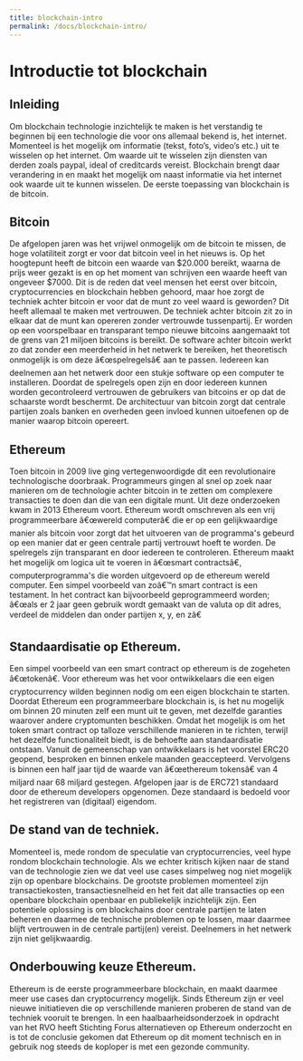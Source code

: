```yaml
---
title: blockchain-intro
permalink: /docs/blockchain-intro/
---
```


# Introductie tot blockchain

## Inleiding
Om blockchain technologie inzichtelijk te maken is het verstandig te beginnen bij een technologie die voor ons allemaal bekend is, het internet. Momenteel is het mogelijk om informatie (tekst, foto’s, video’s etc.) uit te wisselen op het internet. Om waarde uit te wisselen zijn diensten van derden zoals paypal, ideal of creditcards vereist. Blockchain brengt daar verandering in en maakt het mogelijk om naast informatie via het internet ook waarde uit te kunnen wisselen. De eerste toepassing van blockchain is de bitcoin.

## Bitcoin
De afgelopen jaren was het vrijwel onmogelijk om de bitcoin te missen, de hoge volatiliteit zorgt er voor dat bitcoin veel in het nieuws is. Op het hoogtepunt heeft de bitcoin een waarde van $20.000 bereikt, waarna de prijs weer gezakt is en op het moment van schrijven een waarde heeft van ongeveer $7000. Dit is de reden dat veel mensen het eerst over bitcoin, cryptocurrencies en blockchain hebben gehoord, maar hoe zorgt de techniek achter bitcoin er voor dat de munt zo veel waard is geworden? Dit heeft allemaal te maken met vertrouwen. De techniek achter bitcoin zit zo in elkaar dat de munt kan opereren zonder vertrouwde tussenpartij. Er worden op een voorspelbaar en transparant tempo nieuwe bitcoins aangemaakt tot de grens van 21 miljoen bitcoins is bereikt. De software achter bitcoin werkt zo dat zonder een meerderheid in het netwerk te bereiken, het theoretisch onmogelijk is om deze â€œspelregelsâ€ aan te passen. Iedereen kan deelnemen aan het netwerk door een stukje software op een computer te installeren. Doordat de spelregels open zijn en door iedereen kunnen worden gecontroleerd vertrouwen de gebruikers van bitcoins er op dat de schaarste wordt beschermt. De architectuur van bitcoin zorgt dat centrale partijen zoals banken en overheden geen invloed kunnen uitoefenen op de manier waarop bitcoin opereert.

## Ethereum
Toen bitcoin in 2009 live ging vertegenwoordigde dit een revolutionaire technologische doorbraak. Programmeurs gingen al snel op zoek naar manieren om de technologie achter bitcoin in te zetten om complexere transacties te doen dan die van een digitale munt. Uit deze onderzoeken kwam in 2013 Ethereum voort. Ethereum wordt omschreven als een vrij programmeerbare â€œwereld computerâ€ die er op een gelijkwaardige manier als bitcoin voor zorgt dat het uitvoeren van de programma's gebeurd op een manier dat er geen centrale partij vertrouwt hoeft te worden. De spelregels zijn transparant en door iedereen te controleren. Ethereum maakt het mogelijk om logica uit te voeren in â€œsmart contractsâ€, computerprogramma's die worden uitgevoerd op de ethereum wereld computer. Een simpel voorbeeld van zoâ€™n smart contract is een testament. In het contract kan bijvoorbeeld geprogrammeerd worden; â€œals er 2 jaar geen gebruik wordt gemaakt van de valuta op dit adres, verdeel de middelen dan onder partijen x, y, en zâ€ 

## Standaardisatie op Ethereum.
Een simpel voorbeeld van een smart contract op ethereum is de zogeheten â€œtokenâ€. Voor ethereum was het voor ontwikkelaars die een eigen cryptocurrency wilden beginnen nodig om een eigen blockchain te starten. Doordat Ethereum een programmeerbare blockchain is, is het nu mogelijk om binnen 20 minuten zelf een munt uit te geven, met dezelfde garanties waarover andere cryptomunten beschikken. Omdat het mogelijk is om het token smart contract op talloze verschillende manieren in te richten, terwijl het dezelfde functionaliteit biedt, is de behoefte aan standaardisatie ontstaan. Vanuit de gemeenschap van ontwikkelaars is het voorstel ERC20 geopend, besproken en binnen enkele maanden geaccepteerd. Vervolgens is binnen een half jaar tijd de waarde van â€œethereum tokensâ€ van 4 miljard naar 68 miljard gestegen. Afgelopen jaar is de ERC721 standaard door de ethereum developers opgenomen. Deze standaard is bedoeld voor het registreren van (digitaal) eigendom.

## De stand van de techniek.
Momenteel is, mede rondom de speculatie van cryptocurrencies, veel hype rondom blockchain technologie. Als we echter kritisch kijken naar de stand van de technologie zien we dat veel use cases simpelweg nog niet mogelijk zijn op openbare blockchains. De grootste problemen momenteel zijn transactiekosten, transactiesnelheid en het feit dat alle transacties op een openbare blockchain openbaar en publiekelijk inzichtelijk zijn. Een potentiele oplossing is om blockchains door centrale partijen te laten beheren en daarmee de technische problemen op te lossen, maar daarmee blijft vertrouwen in de centrale partij(en) vereist. Deelnemers in het netwerk zijn niet gelijkwaardig.

## Onderbouwing keuze Ethereum.
Ethereum is de eerste programmeerbare blockchain, en maakt daarmee meer use cases dan cryptocurrency mogelijk. Sinds Ethereum zijn er veel nieuwe initiatieven die op verschillende manieren proberen de stand van de techniek vooruit te brengen. In een haalbaarheidsonderzoek in opdracht van het RVO heeft Stichting Forus alternatieven op Ethereum onderzocht en is tot de conclusie gekomen dat Ethereum op dit moment technisch en in gebruik nog steeds de koploper is met een gezonde community.